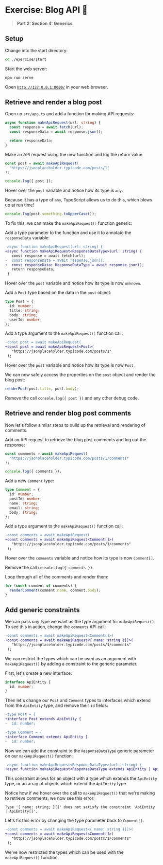 # Exercise: Blog API 📝

> **Part 2: Section 4: Generics**

## Setup

Change into the start directory:

```bash
cd ./exercise/start
```

Start the web server:

```bash
npm run serve
```

Open [`http://127.0.0.1:8000/`](http://127.0.0.1:8000/) in your web browser.

## Retrieve and render a blog post

Open up `src/app.ts` and add a function for making API requests:

```typescript
async function makeApiRequest(url: string) {
  const response = await fetch(url);
  const responseData = await response.json();

  return responseData;
}
```

Make an API request using the new function and log the return value:

```typescript
const post = await makeApiRequest(
  "https://jsonplaceholder.typicode.com/posts/1"
);

console.log({ post });
```

Hover over the `post` variable and notice how its type is `any`.

Because it has a type of `any`, TypeScript allows us to do this, which blows up at run time!

```typescript
console.log(post.something.toUpperCase());
```

To fix this, we can make the `makeApiRequest()` function generic:

Add a type parameter to the function and use it to annotate the `responseData` variable:

```diff
-async function makeApiRequest(url: string) {
+async function makeApiRequest<ResponseDataType>(url: string) {
   const response = await fetch(url);
-  const responseData = await response.json();
+  const responseData: ResponseDataType = await response.json();
   return responseData;
 }
```

Hover over the `post` variable and notice how its type is now `unknown`.

Add a `Post` type based on the data in the `post` object:

```typescript
type Post = {
  id: number;
  title: string;
  body: string;
  userId: number;
};
```

Add a type argument to the `makeApiRequest()` function call:

```diff
-const post = await makeApiRequest(
+const post = await makeApiRequest<Post>(
   "https://jsonplaceholder.typicode.com/posts/1"
 );
```

Hover over the `post` variable and notice how its type is now `Post`.

We can now safely access the properties on the `post` object and render the blog post:

```typescript
renderPost(post.title, post.body);
```

Remove the call `console.log({ post })` and any other debug code.

## Retrieve and render blog post comments

Now let's follow similar steps to build up the retrieval and rendering of comments.

Add an API request to retrieve the blog post comments and log out the response:

```typescript
const comments = await makeApiRequest(
  "https://jsonplaceholder.typicode.com/posts/1/comments"
);

console.log({ comments });
```

Add a new `Comment` type:

```typescript
type Comment = {
  id: number;
  postId: number;
  name: string;
  email: string;
  body: string;
};
```

Add a type argument to the `makeApiRequest()` function call:

```diff
-const comments = await makeApiRequest(
+const comments = await makeApiRequest<Comment[]>(
   "https://jsonplaceholder.typicode.com/posts/1/comments"
 );
```

Hover over the `comments` variable and notice how its type is now `Comment[]`.

Remove the call `console.log({ comments })`.

Loop through all of the comments and render them:

```typescript
for (const comment of comments) {
  renderComment(comment.name, comment.body);
}
```

## Add generic constraints

We can pass _any_ type we want as the type argument for `makeApiRequest()`. To see this in action, change the `comments` API call:

```diff
-const comments = await makeApiRequest<Comment[]>(
+const comments = await makeApiRequest<{ name: string }[]>(
   "https://jsonplaceholder.typicode.com/posts/1/comments"
 );
```

We can restrict the types which can be used as an argument with `makeApiRequest()` by adding a constraint to the generic parameter.

First, let's create a new interface:

```typescript
interface ApiEntity {
  id: number;
}
```

Then let's change our `Post` and `Comment` types to interfaces which extend from the `ApiEntity` type, and remove their `id` fields:

```diff
-type Post = {
+interface Post extends ApiEntity {
-  id: number;
```

```diff
-type Comment = {
+interface Comment extends ApiEntity {
-  id: number;
```

Now we can add the constraint to the `ResponseDataType` generic parameter on our `makeApiRequest()` function:

```diff
-async function makeApiRequest<ResponseDataType>(url: string) {
+async function makeApiRequest<ResponseDataType extends ApiEntity | ApiEntity[]>( url: string ) {
```

This constraint allows for an object with a type which extends the `ApiEntity` type, or an array of objects which extend the `ApiEntity` type.

Notice how if we hover over the call to `makeApiRequest()` that we're making to retrieve comments, we now see this error:

```plaintext
Type '{ name: string; }[]' does not satisfy the constraint 'ApiEntity | ApiEntity[]'.
```

Let's fix this error by changing the type parameter back to `Comment[]`:

```diff
-const comments = await makeApiRequest<{ name: string }[]>(
+const comments = await makeApiRequest<Comment[]>(
   "https://jsonplaceholder.typicode.com/posts/1/comments"
 );
```

We've now restricted the types which can be used with the `makeApiRequest()` function.
